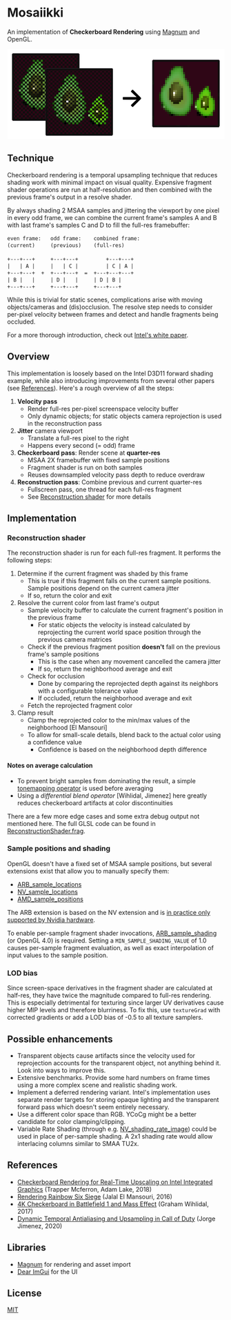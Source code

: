 # Mosaiikki

An implementation of **Checkerboard Rendering** using [Magnum](https://magnum.graphics/) and OpenGL.

![cover](images/cover.png)

## Technique

Checkerboard rendering is a temporal upsampling technique that reduces shading work with minimal impact on visual quality. Expensive fragment shader operations are run at half-resolution and then combined with the previous frame's output in a resolve shader.

By always shading 2 MSAA samples and jittering the viewport by one pixel in every odd frame, we can combine the current frame's samples A and B with last frame's samples C and D to fill the full-res framebuffer:

```
even frame:   odd frame:    combined frame:
(current)     (previous)    (full-res)

+---+---+     +---+---+         +---+---+
|   | A |     |   | C |         | C | A |
+---+---+  +  +---+---+  =  +---+---+---+
| B |   |     | D |   |     | D | B |
+---+---+     +---+---+     +---+---+
 ```

While this is trivial for static scenes, complications arise with moving objects/cameras and (dis)occlusion. The resolve step needs to consider per-pixel velocity between frames and detect and handle fragments being occluded.

For a more thorough introduction, check out [Intel's white paper](https://software.intel.com/content/www/us/en/develop/articles/checkerboard-rendering-for-real-time-upscaling-on-intel-integrated-graphics.html).

## Overview

This implementation is loosely based on the Intel D3D11 forward shading example, while also introducing improvements from several other papers (see [References](#references)). Here's a rough overview of all the steps:

1. **Velocity pass**
    - Render full-res per-pixel screenspace velocity buffer
    - Only dynamic objects; for static objects camera reprojection is used in the reconstruction pass
2. **Jitter** camera viewport
    - Translate a full-res pixel to the right
    - Happens every second (= odd) frame
3. **Checkerboard pass**: Render scene at **quarter-res**
    - MSAA 2X framebuffer with fixed sample positions
    - Fragment shader is run on both samples
    - Reuses downsampled velocity pass depth to reduce overdraw
4. **Reconstruction pass**: Combine previous and current quarter-res
    - Fullscreen pass, one thread for each full-res fragment
    - See [Reconstruction shader](#Reconstruction-shader) for more details
    

## Implementation

### Reconstruction shader

The reconstruction shader is run for each full-res fragment. It performs the following steps:

1. Determine if the current fragment was shaded by this frame
    - This is true if this fragment falls on the current sample positions. Sample positions depend on the current camera jitter
    - If so, return the color and exit
2. Resolve the current color from last frame's output
    - Sample velocity buffer to calculate the current fragment's position in the previous frame
        - For static objects the velocity is instead calculated by reprojecting the current world space position through the previous camera matrices
    - Check if the previous fragment position **doesn't** fall on the previous frame's sample positions
        - This is the case when any movement cancelled the camera jitter
        - If so, return the neighborhood average and exit
    - Check for occlusion
        - Done by comparing the reprojected depth against its neighbors with a configurable tolerance value
        - If occluded, return the neighborhood average and exit
    - Fetch the reprojected fragment color
3. Clamp result
    - Clamp the reprojected color to the min/max values of the neighborhood [El Mansouri]
    - To allow for small-scale details, blend back to the actual color using a confidence value
        - Confidence is based on the neighborhood depth difference

#### Notes on average calculation

- To prevent bright samples from dominating the result, a simple [tonemapping operator](https://gpuopen.com/learn/optimized-reversible-tonemapper-for-resolve/) is used before averaging
- Using a *differential blend operator* [Wihlidal, Jimenez] here greatly reduces checkerboard artifacts at color discontinuities

There are a few more edge cases and some extra debug output not mentioned here. The full GLSL code can be found in [ReconstructionShader.frag](src/Shaders/ReconstructionShader.frag).

### Sample positions and shading

OpenGL doesn't have a fixed set of MSAA sample positions, but several extensions exist that allow you to manually specify them:

- [ARB_sample_locations](https://www.khronos.org/registry/OpenGL/extensions/ARB/ARB_sample_locations.txt)
- [NV_sample_locations](https://www.khronos.org/registry/OpenGL/extensions/NV/NV_sample_locations.txt)
- [AMD_sample_positions](https://www.khronos.org/registry/OpenGL/extensions/AMD/AMD_sample_positions.txt)

The ARB extension is based on the NV extension and is [in practice only supported by Nvidia hardware](https://opengl.gpuinfo.org/listreports.php?extension=GL_NV_sample_locations).

To enable per-sample fragment shader invocations, [ARB_sample_shading](https://www.khronos.org/registry/OpenGL/extensions/ARB/ARB_sample_shading.txt) (or OpenGL 4.0) is required. Setting a `MIN_SAMPLE_SHADING_VALUE` of 1.0 causes per-sample fragment evaluation, as well as exact interpolation of input values to the sample position.

### LOD bias

Since screen-space derivatives in the fragment shader are calculated at half-res, they have twice the magnitude compared to full-res rendering. This is especially detrimental for texturing since larger UV derivatives cause higher MIP levels and therefore blurriness. To fix this, use `textureGrad` with corrected gradients or add a LOD bias of -0.5 to all texture samplers.

## Possible enhancements

- Transparent objects cause artifacts since the velocity used for reprojection accounts for the transparent object, not anything behind it. Look into ways to improve this.
- Extensive benchmarks. Provide some hard numbers on frame times using a more complex scene and realistic shading work.
- Implement a deferred rendering variant. Intel's implementation uses separate render targets for storing opaque lighting and the transparent forward pass which doesn't seem entirely necessary.
- Use a different color space than RGB. YCoCg might be a better candidate for color clamping/clipping.
- Variable Rate Shading (through e.g. [NV_shading_rate_image](https://www.khronos.org/registry/OpenGL/extensions/NV/NV_shading_rate_image.txt)) could be used in place of per-sample shading. A 2x1 shading rate would allow interlacing columns similar to SMAA TU2x.

## References

- [Checkerboard Rendering for Real-Time Upscaling on Intel Integrated Graphics](https://software.intel.com/en-us/articles/checkerboard-rendering-for-real-time-upscaling-on-intel-integrated-graphics) (Trapper Mcferron, Adam Lake, 2018)
- [Rendering Rainbow Six Siege](https://twvideo01.ubm-us.net/o1/vault/gdc2016/Presentations/El_Mansouri_Jalal_Rendering_Rainbow_Six.pdf) (Jalal El Mansouri, 2016)
- [4K Checkerboard in Battlefield 1 and Mass Effect](http://frostbite-wp-prd.s3.amazonaws.com/wp-content/uploads/2017/03/04173623/GDC-Checkerboard.compressed.pdf) (Graham Wihlidal, 2017)
- [Dynamic Temporal Antialiasing and Upsampling in Call of Duty](https://www.activision.com/cdn/research/Dynamic_Temporal_Antialiasing_and_Upsampling_in_Call_of_Duty_v4.pdf) (Jorge Jimenez, 2020)

## Libraries

- [Magnum](https://magnum.graphics/) for rendering and asset import
- [Dear ImGui](https://github.com/ocornut/imgui) for the UI

## License

[MIT](https://opensource.org/licenses/MIT)
